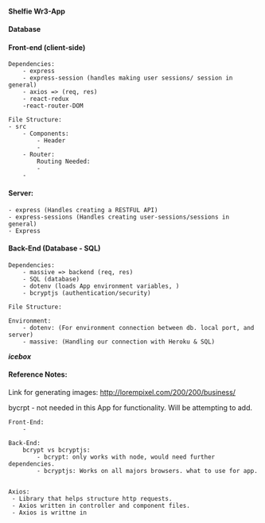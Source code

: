 #### Shelfie Wr3-App

#### Database

#### Front-end (client-side)

    Dependencies:
        - express
        - express-session (handles making user sessions/ session in general)
        - axios => (req, res)
        - react-redux 
        -react-router-DOM

    File Structure:
    - src
        - Components:
            - Header
            - 
        - Router:
            Routing Needed:
            -
        -
        


#### Server: 
    - express (Handles creating a RESTFUL API)
    - express-sessions (Handles creating user-sessions/sessions in general)
    - Express 


#### Back-End (Database - SQL)

    Dependencies:
        - massive => backend (req, res)
        - SQL (database)
        - dotenv (loads App environment variables, )
        - bcryptjs (authentication/security)

    File Structure:

    Environment:
        - dotenv: (For environment connection between db. local port, and server)
        - massive: (Handling our connection with Heroku & SQL)


***icebox***


#### Reference Notes: 


Link for generating images: http://lorempixel.com/200/200/business/


bycrpt - not needed in this App for functionality. Will be attempting to add. 


    Front-End:
        - 

    Back-End:
        bcrypt vs bcryptjs:
            - bcrypt: only works with node, would need further dependencies.
            - bcryptjs: Works on all majors browsers. what to use for app.


    Axios:
     - Library that helps structure http requests.
     - Axios written in controller and component files.
     - Axios is writtne in 



